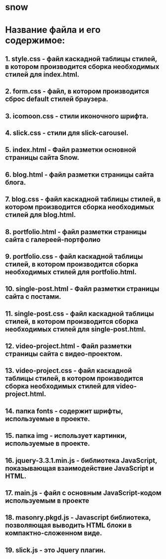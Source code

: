 # snow
<h1> Название файла и его содержимое: </h1>
<h2> 1. style.css - файл каскадной таблицы стилей, в котором производится сборка необходимых стилей для index.html. </h2>
<h2> 2. form.css  - файл, в котором производится сброс default стилей браузера. </h2>
<h2> 3. icomoon.css - стили иконочного шрифта. </h2>
<h2> 4. slick.css - стили для slick-carousel. </h2>
<h2> 5. index.html - Файл разметки основной страницы сайта Snow. </h2>
<h2> 6. blog.html - файл разметки страницы сайта блога. </h2>
<h2> 7. blog.css - файл каскадной таблицы стилей, в котором производится сборка необходимых стилей для blog.html. </h2>
<h2> 8. portfolio.html - файл разметки страницы сайта с галереей-портфолио </h2>
<h2> 9. portfolio.css - файл каскадной таблицы стилей, в котором производится сборка необходимых стилей для portfolio.html. </h2>
<h2> 10. single-post.html - Файл разметки страницы сайта с постами. </h2>
<h2> 11. single-post.css - файл каскадной таблицы стилей, в котором производится сборка необходимых стилей для single-post.html. </h2>
<h2> 12. video-project.html - Файл разметки страницы сайта с видео-проектом. </h2>
<h2> 13. video-project.css - файл каскадной таблицы стилей, в котором производится сборка необходимых стилей для video-project.html. </h2>
<h2> 14. папка fonts - содержит шрифты, используемые в проекте. </</h2>
<h2> 15. папка img - использует картинки, используемые в проекте. </h2>
<h2> 16. jquery-3.3.1.min.js - библиотека JavaScript, показывающая взаимодействие JavaScript и HTML. </h2>
<h2> 17. main.js - файл с основным JavaScript-кодом используемым в проекте</h2>
<h2> 18. masonry.pkgd.js - Javascript библиотека, позволяющая выводить HTML блоки в компактно-сложенном виде. </h2>
<h2> 19. slick.js - это Jquery плагин. </h2>
